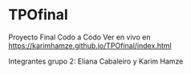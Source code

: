 # TPOfinal
Proyecto Final Codo a Codo
Ver en vivo en https://karimhamze.github.io/TPOfinal/index.html

Integrantes grupo 2: Eliana Cabaleiro y Karim Hamze
